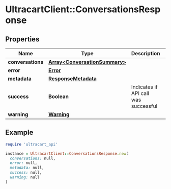 # UltracartClient::ConversationsResponse

## Properties

| Name | Type | Description | Notes |
| ---- | ---- | ----------- | ----- |
| **conversations** | [**Array&lt;ConversationSummary&gt;**](ConversationSummary.md) |  | [optional] |
| **error** | [**Error**](Error.md) |  | [optional] |
| **metadata** | [**ResponseMetadata**](ResponseMetadata.md) |  | [optional] |
| **success** | **Boolean** | Indicates if API call was successful | [optional] |
| **warning** | [**Warning**](Warning.md) |  | [optional] |

## Example

```ruby
require 'ultracart_api'

instance = UltracartClient::ConversationsResponse.new(
  conversations: null,
  error: null,
  metadata: null,
  success: null,
  warning: null
)
```

